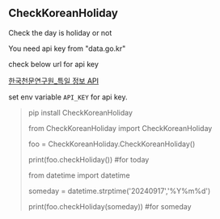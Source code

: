 ## CheckKoreanHoliday

Check the day is holiday or not

You need api key from "data.go.kr"

check below url for api key 

[한국천문연구원_특일 정보 API](https://www.data.go.kr/tcs/dss/selectApiDataDetailView.do?publicDataPk=15012690)

 set env variable `API_KEY` for api key.

> pip install CheckKoreanHoliday
>
> from CheckKoreanHoliday import CheckKoreanHoliday
>
> foo = CheckKoreanHoliday.CheckKoreanHoliday()
>
> print(foo.checkHoliday()) #for today
>
> from datetime import datetime
> 
> someday = datetime.strptime('20240917','%Y%m%d')
> 
> print(foo.checkHoliday(someday)) #for someday

